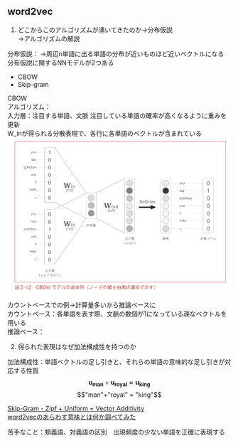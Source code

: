 ## word2vec
1. どこからこのアルゴリズムが湧いてきたのか→分布仮説  
→アルゴリズムの解説

分布仮説：
→周辺n単語に出る単語の分布が近いものほど近いベクトルになる  
分布仮説に関するNNモデルが2つある
- CBOW
- Skip-gram

CBOW  
アルゴリズム：  
入力層：注目する単語、文脈
注目している単語の確率が高くなるように重みを更新  
W_inが得られる分散表現で、各行に各単語のベクトルが含まれている
![CBOW](./CBOW.png)

カウントベースでの例→計算量多いから推論ベースに  
カウントベース：各単語を表す際、文脈の数個が1になっている疎なベクトルを用いる  
推論ベース：

2. 得られた表現はなぜ加法構成性を持つのか

加法構成性：単語ベクトルの足し引きと、それらの単語の意味的な足し引きが対応する性質  
$$ \boldsymbol{u_{man}} + \boldsymbol{u_{royal}} \approx \boldsymbol{u_{king}} $$
$$"man"+"royal" = "king"$$

[Skip-Gram - Zipf + Uniform = Vector Additivity](http://www.lr.pi.titech.ac.jp/~haseshun/acl2017suzukake/slides/09.pdf)  
[word2vecのあらわす意味とは何か調べてみた](https://qiita.com/suzuki_sh/items/850b282cad5f189e7c4d)

苦手なこと：類義語、対義語の区別　出現頻度の少ない単語を正確に表現する